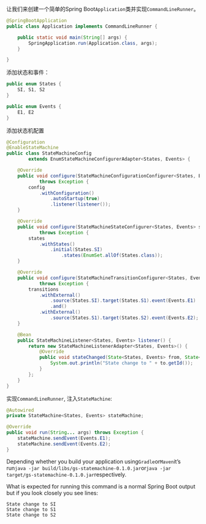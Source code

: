 让我们来创建一个简单的Spring Boot`Application`类并实现`CommandLineRunner`。

```java
@SpringBootApplication
public class Application implements CommandLineRunner {

    public static void main(String[] args) {
        SpringApplication.run(Application.class, args);
    }

}
```

添加状态和事件：

```java
public enum States {
    SI, S1, S2
}

public enum Events {
    E1, E2
}
```

添加状态机配置

```java
@Configuration
@EnableStateMachine
public class StateMachineConfig
        extends EnumStateMachineConfigurerAdapter<States, Events> {

    @Override
    public void configure(StateMachineConfigurationConfigurer<States, Events> config)
            throws Exception {
        config
            .withConfiguration()
                .autoStartup(true)
                .listener(listener());
    }

    @Override
    public void configure(StateMachineStateConfigurer<States, Events> states)
            throws Exception {
        states
            .withStates()
                .initial(States.SI)
                    .states(EnumSet.allOf(States.class));
    }

    @Override
    public void configure(StateMachineTransitionConfigurer<States, Events> transitions)
            throws Exception {
        transitions
            .withExternal()
                .source(States.SI).target(States.S1).event(Events.E1)
                .and()
            .withExternal()
                .source(States.S1).target(States.S2).event(Events.E2);
    }

    @Bean
    public StateMachineListener<States, Events> listener() {
        return new StateMachineListenerAdapter<States, Events>() {
            @Override
            public void stateChanged(State<States, Events> from, State<States, Events> to) {
                System.out.println("State change to " + to.getId());
            }
        };
    }
}
```

实现`CommandLineRunner`, 注入`StateMachine`:

```java
@Autowired
private StateMachine<States, Events> stateMachine;

@Override
public void run(String... args) throws Exception {
    stateMachine.sendEvent(Events.E1);
    stateMachine.sendEvent(Events.E2);
}
```

Depending whether you build your application using`Gradle`or`Maven`it’s run`java -jar build/libs/gs-statemachine-0.1.0.jar`or`java -jar target/gs-statemachine-0.1.0.jar`respectively.

What is expected for running this command is a normal Spring Boot output but if you look closely you see lines:

```
State change to SI
State change to S1
State change to S2
```




